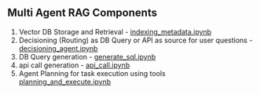## Multi Agent RAG Components

1. Vector DB Storage and Retrieval - [indexing_metadata.ipynb](https://github.com/kinjaljoshi/ma_rag_components/blob/master/indexing_metadata.ipynb)
2. Decisioning (Routing) as DB Query or API as source for user questions - [decisioning_agent.ipynb](https://github.com/kinjaljoshi/ma_rag_components/blob/master/decisioning_agent.ipynb)
3. DB Query generation - [generate_sql.ipynb](https://github.com/kinjaljoshi/ma_rag_components/blob/master/generate_sql.ipynb)
4. api call generation - [api_call.ipynb](https://github.com/kinjaljoshi/ma_rag_components/blob/master/api_call.ipynb)
5. Agent Planning for task execution using tools [planning_and_execute.ipynb](https://github.com/kinjaljoshi/ma_rag_components/blob/master/planning_and_execute.ipynb)
